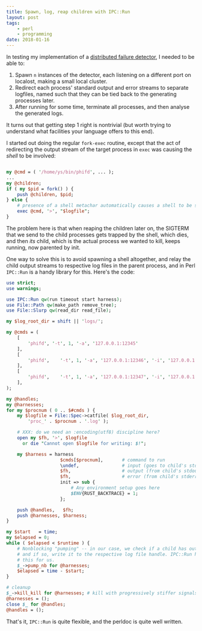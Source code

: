 ```yaml
---
title: Spawn, log, reap children with IPC::Run
layout: post
tags:
    - perl
    - programming
date: 2018-01-16
---
```


In testing my implementation of a [distributed failure detector][1], I needed to
be able to:

1. Spawn `n` instances of the detector, each listening on a different port on localost, making a small local cluster.
2. Redirect each process' standard output and error streams to separate logfiles, named such that they can be tied back to the generating processes later.
4. After running for some time, terminate all processes, and then analyse the generated logs.

It turns out that getting step 1 right is nontrivial (but worth trying to
understand what facilities your language offers to this end).

I started out doing the regular `fork-exec` routine, except that the act of
redirecting the output stream of the target process in `exec` was causing the
_shell_ to be involved:

```perl

my @cmd = ( '/home/ys/bin/phifd', ... );
...
my @children;
if ( my $pid = fork() ) {
    push @children, $pid;
} else {
    # presence of a shell metachar automatically causes a shell to be spawned.
    exec @cmd, '>', "$logfile";
}

```

The problem here is that when reaping the children later on, the SIGTERM that
we send to the child processes gets trapped by the shell, which dies, and then
_its_ child, which is the actual process we wanted to kill, keeps running, now
parented by init.

One way to solve this is to avoid spawning a shell altogether, and relay
the child output streams to respective log files in the parent process, and in
Perl `IPC::Run` is a handy library for this. Here's the code:

```perl
use strict;
use warnings;

use IPC::Run qw(run timeout start harness);
use File::Path qw(make_path remove_tree);
use File::Slurp qw(read_dir read_file);

my $log_root_dir = shift || 'logs/';

my @cmds = (
    [
        'phifd', '-t', 1, '-a', '127.0.0.1:12345'
    ],
    [
        'phifd',    '-t', 1, '-a', '127.0.0.1:12346', '-i', '127.0.0.1:12345'
    ],
    [
        'phifd',    '-t', 1, '-a', '127.0.0.1:12347', '-i', '127.0.0.1:12346'
    ],
);

my @handles;
my @harnesses;
for my $procnum ( 0 .. $#cmds ) {
    my $logfile = File::Spec->catfile( $log_root_dir,
        'proc_' . $procnum . '.log' );

    # XXX: do we need an :encoding(utf8) discipline here?
    open my $fh, '>', $logfile
      or die "Cannot open $logfile for writing: $!";

    my $harness = harness
                    $cmds[$procnum],       # command to run
                    \undef,                # input (goes to child's stdin)
                    $fh,                   # output (from child's stdout)
                    $fh,                   # error (from child's stderr)
                    init => sub {
                        # Any environment setup goes here
                        $ENV{RUST_BACKTRACE} = 1;
                    };

    push @handles,   $fh;
    push @harnesses, $harness;
}

my $start   = time;
my $elapsed = 0;
while ( $elapsed < $runtime ) {
    # Nonblocking "pumping" -- in our case, we check if a child has output,
    # and if so, write it to the respective log file handle. IPC::Run handles
    # this for us.
    $_->pump_nb for @harnesses;
    $elapsed = time - $start;
}

# cleanup
$_->kill_kill for @harnesses; # kill with progressively stiffer signals.
@harnesses = ();
close $_ for @handles;
@handles = ();

```

That's it, `IPC::Run` is quite flexible, and the perldoc is quite well written.





[1]: https://github.com/yati-sagade/phifd
